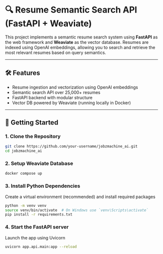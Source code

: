 # 🔍 Resume Semantic Search API (FastAPI + Weaviate)

This project implements a semantic resume search system using **FastAPI** as the web framework and **Weaviate** as the vector database. Resumes are indexed using OpenAI embeddings, allowing you to search and retrieve the most relevant resumes based on query semantics.

---

## 🛠 Features

- Resume ingestion and vectorization using OpenAI embeddings
- Semantic search API over 25,000+ resumes
- FastAPI backend with modular structure
- Vector DB powered by Weaviate (running locally in Docker)

---

## 🚀 Getting Started

### 1. Clone the Repository

```bash
git clone https://github.com/your-username/jobzmachine_ai.git
cd jobzmachine_ai

```

### 2. Setup Weaviate Database

```bash
docker compose up
```

### 3. Install Python Dependencies
Create a virtual environment (recommended) and install required packages

```bash
python -m venv venv
source venv/bin/activate  # On Windows use `venv\Scripts\activate`
pip install -r requirements.txt

```

### 4. Start the FastAPI server
Launch the app using Uvicorn

```bash
uvicorn app.api.main:app --reload
```